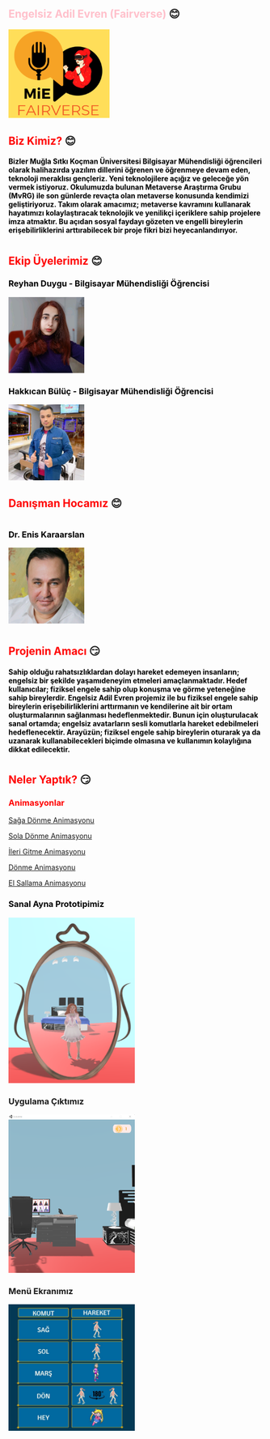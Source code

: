 ## <font color="pink">Engelsiz Adil Evren (Fairverse)  </font>:blush:
<img src="source/MiE logo.png" width="200">


## <font color="RED"> Biz Kimiz?  </font> :blush:



#### <font color= "BLACK" > Bizler Muğla Sıtkı Koçman Üniversitesi Bilgisayar Mühendisliği öğrencileri olarak halihazırda yazılım dillerini öğrenen ve öğrenmeye devam eden, teknoloji meraklısı gençleriz. Yeni teknolojilere açığız ve geleceğe yön vermek istiyoruz. Okulumuzda bulunan Metaverse Araştırma Grubu (MvRG) ile son günlerde revaçta olan metaverse konusunda kendimizi geliştiriyoruz. Takım olarak amacımız; metaverse kavramını kullanarak hayatımızı kolaylaştıracak teknolojik ve yenilikçi içeriklere sahip projelere imza atmaktır. Bu açıdan sosyal faydayı gözeten ve engelli bireylerin erişebilirliklerini arttırabilecek bir proje fikri bizi heyecanlandırıyor.  </font>

#

## <font color="RED"> Ekip Üyelerimiz  </font>:blush:


###  <font color="black"> Reyhan Duygu - Bilgisayar Mühendisliği Öğrencisi  </font>      
<img src="source/fotoğrafım.jpg" width="150">

###  <font color="black"> Hakkıcan Bülüç - Bilgisayar Mühendisliği Öğrencisi  </font>     
<img src="source/hakkı.jpg" width="150">


## <font color="red"> Danışman Hocamız  </font> :blush:
#
### <font color="black"> Dr. Enis Karaarslan  </font>
<img src="source/enishoca.jpg" width="150">

#

## <font color= "RED"> Projenin Amacı </font> :smirk:
#### <font color="black">Sahip olduğu rahatsızlıklardan dolayı hareket edemeyen insanların; engelsiz bir şekilde yaşamıdeneyim etmeleri amaçlanmaktadır. Hedef kullanıcılar; fiziksel engele sahip olup konuşma ve görme yeteneğine sahip bireylerdir. Engelsiz Adil Evren projemiz ile bu fiziksel engele sahip bireylerin erişebilirliklerini arttırmanın ve kendilerine ait bir ortam oluşturmalarının sağlanması hedeflenmektedir. Bunun için oluşturulacak sanal ortamda; engelsiz avatarların sesli komutlarla hareket edebilmeleri hedeflenecektir. Arayüzün; fiziksel engele sahip bireylerin oturarak ya da uzanarak kullanabilecekleri biçimde olmasına ve kullanımın kolaylığına dikkat edilecektir.  </font>

#
## <font color= "RED"> Neler Yaptık?  </font>:smirk:



### <font color= "RED"> Animasyonlar </font>

[Sağa Dönme Animasyonu](https://youtu.be/0h8hvZsVoZ8 "Sağa dönme animasyonu")

[Sola Dönme Animasyonu](https://youtu.be/IZbs8mHMog4 "Sola dönme animasyonu")

[İleri Gitme Animasyonu](https://youtu.be/_WZcwKDqFUA "İleri gitme animasyonu")

[Dönme Animasyonu](https://youtu.be/NYCwgUyq0I8 "Dönme animasyonu")

[El Sallama Animasyonu](https://youtu.be/kql0C48YUuI "El sallama animasyonu")

### <font color= "BLACK" >Sanal Ayna Prototipimiz </font>
<img src="source/MiE ayna.png" width="250">

### Uygulama Çıktımız
<img src="source/mie-pc.png" width="250">

### Menü Ekranımız
<img src="source/menü.jpg" width="250">
